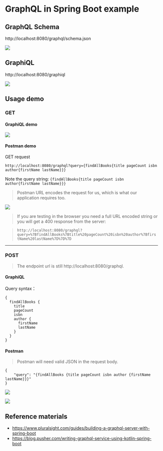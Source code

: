 GraphQL in Spring Boot example
==============================

## GraphQL Schema

http://localhost:8080/graphql/schema.json

![](Screenshots/graphql_schema.json.png)

## GraphiQL

http://localhost:8080/graphiql

![](Screenshots/graphiql.png)

## Usage demo

### GET

#### GraphiQL demo

![](Screenshots/graphql.gif)

#### Postman demo

GET request

`
http://localhost:8080/graphql?query={findAllBooks{title pageCount isbn author{firstName lastName}}}
`

Note the query string:
`{findAllBooks{title pageCount isbn author{firstName lastName}}}`

> Postman URL encodes the request for us, which is what our application requires too.

![](Screenshots/postman_get.png)

> If you are testing in the browser you  need a full URL encoded string or you will get a 400 response from the server:

> `http://localhost:8080/graphql?query=%7BfindAllBooks%7Btitle%20pageCount%20isbn%20author%7BfirstName%20lastName%7D%7D%7D`

---

### POST

> The endpoint url is still http://localhost:8080/graphql.

#### GraphiQL

Query syntax：

```
{
  findAllBooks {
    title
    pageCount
    isbn
    author {
      firstName
      lastName
    }
  }
}
```

#### Postman

> Postman will need valid JSON in the request body.

```
{
    "query": "{findAllBooks {title pageCount isbn author {firstName lastName}}}"
}
```

![](Screenshots/postman_post.png)

![](Screenshots/graphql-postman.gif)

## Reference materials

- https://www.pluralsight.com/guides/building-a-graphql-server-with-spring-boot
- https://blog.pusher.com/writing-graphql-service-using-kotlin-spring-boot

